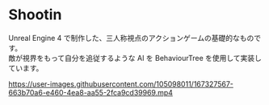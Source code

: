 # Shootin

Unreal Engine 4 で制作した、三人称視点のアクションゲームの基礎的なものです。<br>
敵が視界をもって自分を追従するような AI を BehaviourTree を使用して実装しています。

https://user-images.githubusercontent.com/105098011/167327567-663b70a6-e460-4ea8-aa55-2fca9cd39969.mp4
